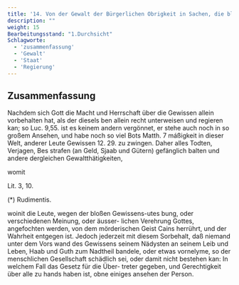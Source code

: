 ```yaml
---
title: '14. Von der Gewalt der Bürgerlichen Obrigkeit in Sachen, die bloß die Religion und das Gewissen angehen.'
description: ""
weight: 15
Bearbeitungsstand: "1.Durchsicht"
Schlagworte:
  - 'zusammenfassung'
  - 'Gewalt'
  - 'Staat'
  - 'Regierung'
---
```

<!-- seite 671 -->


Zusammenfassung
---------------

Nachdem sich Gott die Macht und Herrschaft über
die Gewissen allein vorbehalten hat, als der diesels
ben allein recht unterweisen und regieren kan; so Luc. 9,55.
ist es keinem andern vergönnet, er stehe auch noch
in so großem Ansehen, und habe noch so viel Bots Matth. 7
máßigkeit in dieser Welt, anderer Leute Gewissen 12. 29.
zu zwingen. Daher alles Todten, Verjagen, Bes
strafen (an Geld, Sjaab und Gütern) gefänglich
balten und andere dergleichen Gewaltthätigkeiten,

womit

Lit. 3, 10.

(*) Rudimentis.
<!-- seite 672 -->
 woinit die Leute, wegen der bloßen Gewissens-utes
bung, oder verschiedenen Meinung, oder äusser-
lichen Verehrung Gottes, angefochten werden,
von dem mörderischen Geist Cains herrührt, und
der Wahrheit entgegen ist. Jedoch jederzeit mit
diesem Sorbehalt, daß niemand unter dem Vors
wand des Gewissens seinem Nädysten an seinem
Leib und Leben, Haab und Guth zum Nadtheil
bandele, oder etwas vornelyme, so der menschlichen
Gesellschaft schädlich sei, oder damit nicht bestehen
kan: In welchem Fall das Gesetz für die Über-
treter gegeben, und Gerechtigkeit über alle zu hands
haben ist, obne einiges ansehen der Person.
